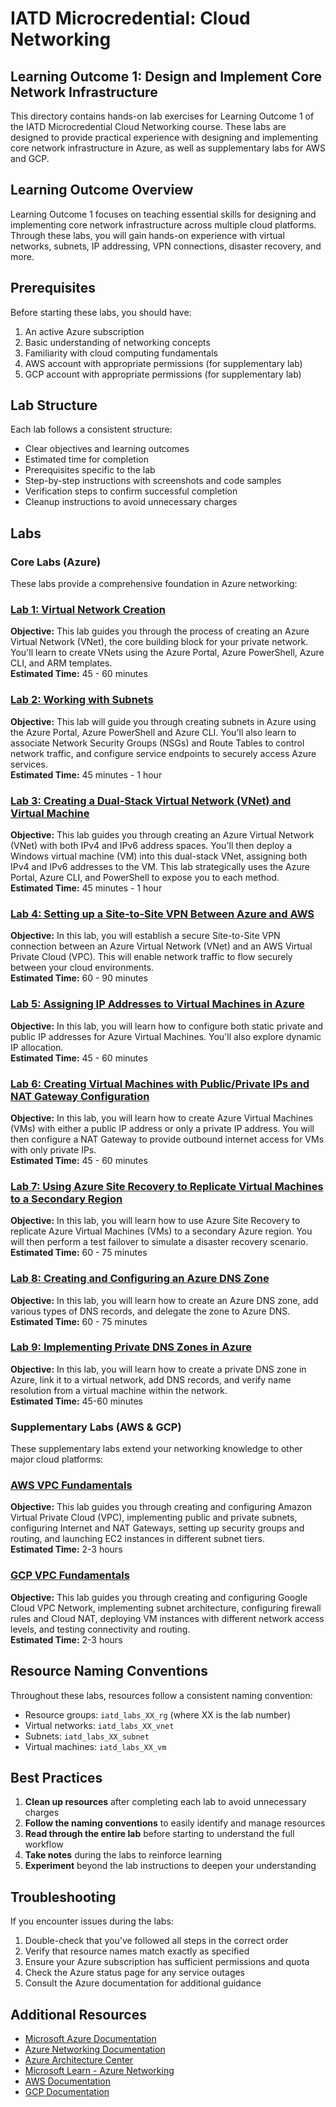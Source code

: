 # IATD Microcredential: Cloud Networking
## Learning Outcome 1: Design and Implement Core Network Infrastructure

This directory contains hands-on lab exercises for Learning Outcome 1 of the IATD Microcredential Cloud Networking course. These labs are designed to provide practical experience with designing and implementing core network infrastructure in Azure, as well as supplementary labs for AWS and GCP.

## Learning Outcome Overview

Learning Outcome 1 focuses on teaching essential skills for designing and implementing core network infrastructure across multiple cloud platforms. Through these labs, you will gain hands-on experience with virtual networks, subnets, IP addressing, VPN connections, disaster recovery, and more.

## Prerequisites

Before starting these labs, you should have:

1. An active Azure subscription
2. Basic understanding of networking concepts
3. Familiarity with cloud computing fundamentals
4. AWS account with appropriate permissions (for supplementary lab)
5. GCP account with appropriate permissions (for supplementary lab)

## Lab Structure

Each lab follows a consistent structure:
- Clear objectives and learning outcomes
- Estimated time for completion
- Prerequisites specific to the lab
- Step-by-step instructions with screenshots and code samples
- Verification steps to confirm successful completion
- Cleanup instructions to avoid unnecessary charges

## Labs

### Core Labs (Azure)

These labs provide a comprehensive foundation in Azure networking:

### [Lab 1: Virtual Network Creation](/learning_outcome_1/labs/lab-001)
**Objective:** This lab guides you through the process of creating an Azure Virtual Network (VNet), the core building block for your private network. You'll learn to create VNets using the Azure Portal, Azure PowerShell, Azure CLI, and ARM templates.  
**Estimated Time:** 45 - 60 minutes

### [Lab 2: Working with Subnets](/learning_outcome_1/labs/lab-002)
**Objective:** This lab will guide you through creating subnets in Azure using the Azure Portal, Azure PowerShell and Azure CLI. You'll also learn to associate Network Security Groups (NSGs) and Route Tables to control network traffic, and configure service endpoints to securely access Azure services.  
**Estimated Time:** 45 minutes - 1 hour

### [Lab 3: Creating a Dual-Stack Virtual Network (VNet) and Virtual Machine](/learning_outcome_1/labs/lab-003)
**Objective:** This lab guides you through creating an Azure Virtual Network (VNet) with both IPv4 and IPv6 address spaces. You'll then deploy a Windows virtual machine (VM) into this dual-stack VNet, assigning both IPv4 and IPv6 addresses to the VM. This lab strategically uses the Azure Portal, Azure CLI, and PowerShell to expose you to each method.  
**Estimated Time:** 45 minutes - 1 hour

### [Lab 4: Setting up a Site-to-Site VPN Between Azure and AWS](/learning_outcome_1/labs/lab-004)
**Objective:** In this lab, you will establish a secure Site-to-Site VPN connection between an Azure Virtual Network (VNet) and an AWS Virtual Private Cloud (VPC). This will enable network traffic to flow securely between your cloud environments.  
**Estimated Time:** 60 - 90 minutes

### [Lab 5: Assigning IP Addresses to Virtual Machines in Azure](/learning_outcome_1/labs/lab-005)
**Objective:** In this lab, you will learn how to configure both static private and public IP addresses for Azure Virtual Machines. You'll also explore dynamic IP allocation.  
**Estimated Time:** 45 - 60 minutes

### [Lab 6: Creating Virtual Machines with Public/Private IPs and NAT Gateway Configuration](/learning_outcome_1/labs/lab-006)
**Objective:** In this lab, you will learn how to create Azure Virtual Machines (VMs) with either a public IP address or only a private IP address. You will then configure a NAT Gateway to provide outbound internet access for VMs with only private IPs.  
**Estimated Time:** 45 - 60 minutes

### [Lab 7: Using Azure Site Recovery to Replicate Virtual Machines to a Secondary Region](/learning_outcome_1/labs/lab-007)
**Objective:** In this lab, you will learn how to use Azure Site Recovery to replicate Azure Virtual Machines (VMs) to a secondary Azure region. You will then perform a test failover to simulate a disaster recovery scenario.  
**Estimated Time:** 60 - 75 minutes

### [Lab 8: Creating and Configuring an Azure DNS Zone](/learning_outcome_1/labs/lab-008)
**Objective:** In this lab, you will learn how to create an Azure DNS zone, add various types of DNS records, and delegate the zone to Azure DNS.  
**Estimated Time:** 60 - 75 minutes

### [Lab 9: Implementing Private DNS Zones in Azure](/learning_outcome_1/labs/lab-009)
**Objective:** In this lab, you will learn how to create a private DNS zone in Azure, link it to a virtual network, add DNS records, and verify name resolution from a virtual machine within the network.  
**Estimated Time:** 45-60 minutes

### Supplementary Labs (AWS & GCP)

These supplementary labs extend your networking knowledge to other major cloud platforms:

### [AWS VPC Fundamentals](/learning_outcome_1/labs/sup-aws/README.md)
**Objective:** This lab guides you through creating and configuring Amazon Virtual Private Cloud (VPC), implementing public and private subnets, configuring Internet and NAT Gateways, setting up security groups and routing, and launching EC2 instances in different subnet tiers.  
**Estimated Time:** 2-3 hours

### [GCP VPC Fundamentals](/learning_outcome_1/labs/sup-gcp/README.md)
**Objective:** This lab guides you through creating and configuring Google Cloud VPC Network, implementing subnet architecture, configuring firewall rules and Cloud NAT, deploying VM instances with different network access levels, and testing connectivity and routing.  
**Estimated Time:** 2-3 hours

## Resource Naming Conventions

Throughout these labs, resources follow a consistent naming convention:
- Resource groups: `iatd_labs_XX_rg` (where XX is the lab number)
- Virtual networks: `iatd_labs_XX_vnet`
- Subnets: `iatd_labs_XX_subnet`
- Virtual machines: `iatd_labs_XX_vm`

## Best Practices

1. **Clean up resources** after completing each lab to avoid unnecessary charges
2. **Follow the naming conventions** to easily identify and manage resources
3. **Read through the entire lab** before starting to understand the full workflow
4. **Take notes** during the labs to reinforce learning
5. **Experiment** beyond the lab instructions to deepen your understanding

## Troubleshooting

If you encounter issues during the labs:
1. Double-check that you've followed all steps in the correct order
2. Verify that resource names match exactly as specified
3. Ensure your Azure subscription has sufficient permissions and quota
4. Check the Azure status page for any service outages
5. Consult the Azure documentation for additional guidance

## Additional Resources

- [Microsoft Azure Documentation](https://docs.microsoft.com/en-us/azure/)
- [Azure Networking Documentation](https://docs.microsoft.com/en-us/azure/networking/)
- [Azure Architecture Center](https://docs.microsoft.com/en-us/azure/architecture/)
- [Microsoft Learn - Azure Networking](https://docs.microsoft.com/en-us/learn/paths/azure-networking/)
- [AWS Documentation](https://docs.aws.amazon.com/)
- [GCP Documentation](https://cloud.google.com/docs)